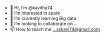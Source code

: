 - 👋 Hi, I’m @kavitha74
- 👀 I’m interested in spark
- 🌱 I’m currently learning Big data
- 💞️ I’m looking to collaborate on ...
- 📫 How to reach me ...sskavi74@gmail.com

<!---
kavitha74/kavitha74 is a ✨ special ✨ repository because its `README.md` (this file) appears on your GitHub profile.
You can click the Preview link to take a look at your changes.
--->
